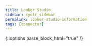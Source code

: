 ```yaml
---
title: Looker Studio
sidebar: cyclr_sidebar
permalink: looker-studio-information
tags: [connector]
---
```

{::options parse_block_html="true" /}
